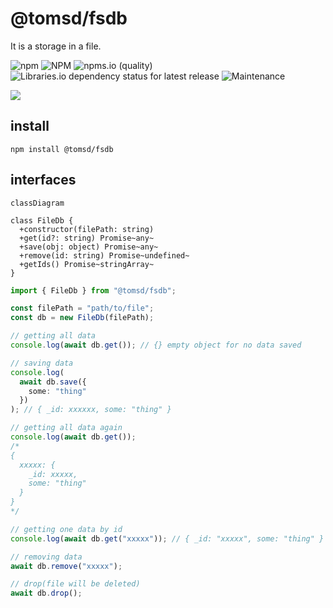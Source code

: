 # @tomsd/fsdb

It is a storage in a file.

![npm](https://img.shields.io/npm/v/@tomsd/fsdb)
![NPM](https://img.shields.io/npm/l/@tomsd/fsdb)
![npms.io (quality)](https://img.shields.io/npms-io/quality-score/@tomsd/fsdb)
![Libraries.io dependency status for latest release](https://img.shields.io/librariesio/release/npm/@tomsd/fsdb)
![Maintenance](https://img.shields.io/maintenance/yes/2022)

[![](https://nodei.co/npm/@tomsd/fsdb.svg?mini=true)](https://www.npmjs.com/package/@tomsd/fsdb)

## install
``` shell
npm install @tomsd/fsdb
```

## interfaces
``` mermaid
classDiagram

class FileDb {
  +constructor(filePath: string)
  +get(id?: string) Promise~any~
  +save(obj: object) Promise~any~
  +remove(id: string) Promise~undefined~
  +getIds() Promise~stringArray~
}
```

``` typescript
import { FileDb } from "@tomsd/fsdb";

const filePath = "path/to/file";
const db = new FileDb(filePath);

// getting all data
console.log(await db.get()); // {} empty object for no data saved

// saving data
console.log(
  await db.save({
    some: "thing"
  })
); // { _id: xxxxxx, some: "thing" }

// getting all data again
console.log(await db.get());
/*
{
  xxxxx: {
    _id: xxxxx,
    some: "thing"
  }
}
*/

// getting one data by id
console.log(await db.get("xxxxx")); // { _id: "xxxxx", some: "thing" }

// removing data
await db.remove("xxxxx");

// drop(file will be deleted)
await db.drop();

```
